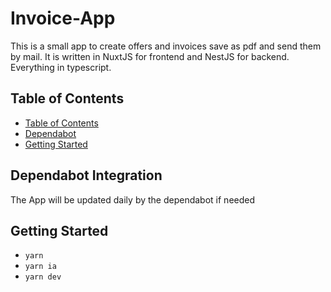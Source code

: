 # Invoice-App
This is a small app to create offers and invoices save as pdf and send them by mail. It is written in NuxtJS for frontend and NestJS for backend. Everything in typescript. 

## Table of Contents

  - [Table of Contents](#table-of-contents)
  - [Dependabot](#dependabot-integration)
  - [Getting Started](#getting-started)

## Dependabot Integration
The App will be updated daily by the dependabot if needed

## Getting Started
- `yarn`
- `yarn ia`
- `yarn dev`